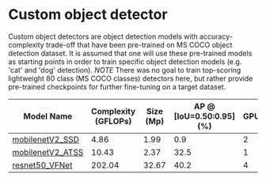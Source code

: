 # Custom object detector

Custom object detectors are object detection models with accuracy-complexity trade-off that have been pre-trained on MS COCO object detection dataset.
It is assumed that one will use these pre-trained models as starting points in order to train specific object detection models (e.g. 'cat' and 'dog' detection).
*NOTE* There was no goal to train top-scoring lightweight 80 class (MS COCO classes) detectors here,
but rather provide pre-trained checkpoints for further fine-tuning on a target dataset.

| Model Name | Complexity (GFLOPs) | Size (Mp) | AP @ [IoU=0.50:0.95] (%) | GPU_NUM |
| --- | --- | --- | --- | --- |
| [mobilenetV2_SSD](./mobilenetV2_SSD/template.yaml) | 4.86 | 1.99 | 0.9 | 2 |
| [mobilenetV2_ATSS](./mobilenetV2_ATSS/template.yaml) | 10.43 | 2.37 | 32.5 | 1 |
| [resnet50_VFNet](./resnet50_VFNet/template.yaml) | 202.04 | 32.67 | 40.2 | 4 |
